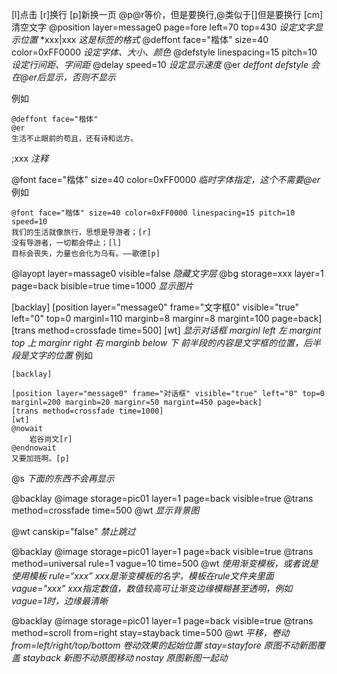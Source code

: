 [l]点击
[r]换行
[p]新换一页 
@p@r等价，但是要换行,@类似于[]但是要换行
[cm]清空文字
@position layer=message0 page=fore left=70 top=430   *设定文字显示位置*
\*xxx|xxx *这是标签的格式*
@deffont face="楷体" size=40 color=0xFF0000  *设定字体、大小、颜色*
@defstyle linespacing=15 pitch=10 *设定行间距、字间距*
@delay speed=10 *设定显示速度*
@er *deffont defstyle 会在@er后显示，否则不显示*

例如

```ks
@deffont face="楷体" 
@er
生活不止眼前的苟且，还有诗和远方。
```

;xxx  *注释*

@font face="楷体" size=40 color=0xFF0000 *临时字体指定，这个不需要@er*
例如
```ks
@font face="楷体" size=40 color=0xFF0000 linespacing=15 pitch=10 speed=10
我们的生活就像旅行，思想是导游者；[r]
没有导游者，一切都会停止；[l]
目标会丧失，力量也会化为乌有。——歌德[p]
```

@layopt layer=massage0 visible=false *隐藏文字层*
@bg storage=xxx layer=1 page=back bisible=true time=1000 *显示图片*

[backlay]
[position layer="message0" frame="文字框0" visible="true" left="0" top=0 marginl=110 marginb=8 marginr=8 margint=100 page=back]
[trans method=crossfade time=500]
[wt]
*显示对话框  marginl left 左 margint top 上 marginr right 右 marginb below 下 
前半段的内容是文字框的位置，后半段是文字的位置*
例如
```
[backlay]

[position layer="message0" frame="对话框" visible="true" left="0" top=0 marginl=200 marginb=20 marginr=50 margint=450 page=back]
[trans method=crossfade time=1000]
[wt]
@nowait
    岩谷尚文[r]
@endnowait
又要加班啊。[p]
```

@s *下面的东西不会再显示*

@backlay
@image storage=pic01 layer=1 page=back visible=true
@trans method=crossfade time=500
@wt
*显示背景图*

@wt canskip="false"
*禁止跳过*

@backlay
@image storage=pic01 layer=1 page=back visible=true
@trans method=universal rule=1 vague=10 time=500
@wt
*使用渐变模板，或者说是使用模板
rule=“xxx” xxx是渐变模板的名字，模板在rule文件夹里面
vague="xxx" xxx指定数值，数值较高可让渐变边缘模糊甚至透明，例如vague=1时，边缘最清晰*

@backlay
@image storage=pic01 layer=1 page=back visible=true
@trans method=scroll from=right stay=stayback time=500
@wt
*平移，卷动
from=left/right/top/bottom 卷动效果的起始位置
stay=stayfore 原图不动新图覆盖
	 stayback 新图不动原图移动
	 nostay 原图新图一起动*
